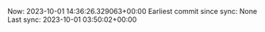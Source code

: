 Now: 2023-10-01 14:36:26.329063+00:00 Earliest commit since sync: None Last sync: 2023-10-01 03:50:02+00:00
